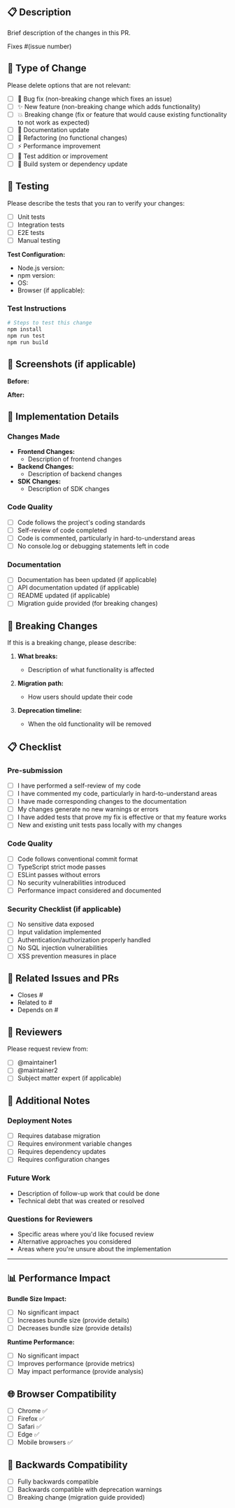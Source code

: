 ## 📋 Description

Brief description of the changes in this PR.

Fixes #(issue number)

## 🔄 Type of Change

Please delete options that are not relevant:

- [ ] 🐛 Bug fix (non-breaking change which fixes an issue)
- [ ] ✨ New feature (non-breaking change which adds functionality)
- [ ] 💥 Breaking change (fix or feature that would cause existing functionality to not work as expected)
- [ ] 📝 Documentation update
- [ ] 🔧 Refactoring (no functional changes)
- [ ] ⚡ Performance improvement
- [ ] 🧪 Test addition or improvement
- [ ] 🔨 Build system or dependency update

## 🧪 Testing

Please describe the tests that you ran to verify your changes:

- [ ] Unit tests
- [ ] Integration tests
- [ ] E2E tests
- [ ] Manual testing

**Test Configuration:**

- Node.js version:
- npm version:
- OS:
- Browser (if applicable):

### Test Instructions

```bash
# Steps to test this change
npm install
npm run test
npm run build
```

## 📸 Screenshots (if applicable)

**Before:**

<!-- Add screenshots of the current behavior -->

**After:**

<!-- Add screenshots of the new behavior -->

## 🔧 Implementation Details

### Changes Made

- **Frontend Changes:**
  - Description of frontend changes
- **Backend Changes:**
  - Description of backend changes
- **SDK Changes:**
  - Description of SDK changes

### Code Quality

- [ ] Code follows the project's coding standards
- [ ] Self-review of code completed
- [ ] Code is commented, particularly in hard-to-understand areas
- [ ] No console.log or debugging statements left in code

### Documentation

- [ ] Documentation has been updated (if applicable)
- [ ] API documentation updated (if applicable)
- [ ] README updated (if applicable)
- [ ] Migration guide provided (for breaking changes)

## 🚨 Breaking Changes

If this is a breaking change, please describe:

1. **What breaks:**

   - Description of what functionality is affected

2. **Migration path:**

   - How users should update their code

3. **Deprecation timeline:**
   - When the old functionality will be removed

## 📋 Checklist

### Pre-submission

- [ ] I have performed a self-review of my code
- [ ] I have commented my code, particularly in hard-to-understand areas
- [ ] I have made corresponding changes to the documentation
- [ ] My changes generate no new warnings or errors
- [ ] I have added tests that prove my fix is effective or that my feature works
- [ ] New and existing unit tests pass locally with my changes

### Code Quality

- [ ] Code follows conventional commit format
- [ ] TypeScript strict mode passes
- [ ] ESLint passes without errors
- [ ] No security vulnerabilities introduced
- [ ] Performance impact considered and documented

### Security Checklist (if applicable)

- [ ] No sensitive data exposed
- [ ] Input validation implemented
- [ ] Authentication/authorization properly handled
- [ ] No SQL injection vulnerabilities
- [ ] XSS prevention measures in place

## 🔗 Related Issues and PRs

- Closes #
- Related to #
- Depends on #

## 🎯 Reviewers

Please request review from:

- [ ] @maintainer1
- [ ] @maintainer2
- [ ] Subject matter expert (if applicable)

## 📝 Additional Notes

### Deployment Notes

- [ ] Requires database migration
- [ ] Requires environment variable changes
- [ ] Requires dependency updates
- [ ] Requires configuration changes

### Future Work

- Description of follow-up work that could be done
- Technical debt that was created or resolved

### Questions for Reviewers

- Specific areas where you'd like focused review
- Alternative approaches you considered
- Areas where you're unsure about the implementation

---

## 📊 Performance Impact

**Bundle Size Impact:**

- [ ] No significant impact
- [ ] Increases bundle size (provide details)
- [ ] Decreases bundle size (provide details)

**Runtime Performance:**

- [ ] No significant impact
- [ ] Improves performance (provide metrics)
- [ ] May impact performance (provide analysis)

## 🌐 Browser Compatibility

- [ ] Chrome ✅
- [ ] Firefox ✅
- [ ] Safari ✅
- [ ] Edge ✅
- [ ] Mobile browsers ✅

## 🔄 Backwards Compatibility

- [ ] Fully backwards compatible
- [ ] Backwards compatible with deprecation warnings
- [ ] Breaking change (migration guide provided)
